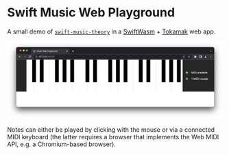 # Swift Music Web Playground

A small demo of [`swift-music-theory`](https://github.com/fwcd/swift-music-theory) in a [SwiftWasm](https://github.com/swiftwasm) + [Tokamak](https://github.com/TokamakUI/Tokamak) web app.

![Screenshot](Images/screenshot.png)

Notes can either be played by clicking with the mouse or via a connected MIDI keyboard (the latter requires a browser that implements the Web MIDI API, e.g. a Chromium-based browser).
